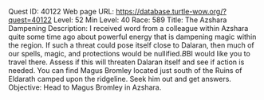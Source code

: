 Quest ID: 40122
Web page URL: https://database.turtle-wow.org/?quest=40122
Level: 52
Min Level: 40
Race: 589
Title: The Azshara Dampening
Description: I received word from a colleague within Azshara quite some time ago about powerful energy that is dampening magic within the region. If such a threat could pose itself close to Dalaran, then much of our spells, magic, and protections would be nullified.$B$BI would like you to travel there. Assess if this will threaten Dalaran itself and see if action is needed. You can find Magus Bromley located just south of the Ruins of Eldarath camped upon the ridgeline. Seek him out and get answers.
Objective: Head to Magus Bromley in Azshara.
